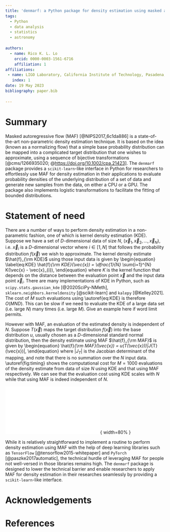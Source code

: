 ```yaml
---
title: 'denmarf: a Python package for density estimation using masked autoregressive flow'
tags:
  - Python
  - data analysis
  - statistics
  - astronomy

authors:
  - name: Rico K. L. Lo
    orcid: 0000-0003-1561-6716
    affiliation: 1
affiliations:
 - name: LIGO Laboratory, California Institute of Technology, Pasadena, California 91125, USA
   index: 1
date: 19 May 2023
bibliography: paper.bib

---
```


# Summary

Masked autoregressive flow (MAF) [@NIPS2017_6c1da886] is a state-of-the-art non-parametric density estimation technique. 
It is based on the idea (known as a normalizing flow) that a simple base probability distribution can be mapped into 
a complicated target distribution that one wishes to approximate, using a sequence of bijective transformations [@cms/1266935020; @https://doi.org/10.1002/cpa.21423]. The `denmarf` package provides a `scikit-learn`-like interface in Python for researchers
to effortlessly use MAF for density estimation in their applications to evaluate probability densities 
of the underlying distribution of a set of data and generate new samples from the data, on either a CPU or a GPU. The package also implements logistic transformations to facilitate the fitting of bounded distributions.

# Statement of need

There are a number of ways to perform density estimation in a non-parametric fashion, one of which is kernel density estimation (KDE). 
Suppose we have a set of $D$-dimensional data of size $N$, $\left( \vec{x}_{1}, \vec{x}_{2}, \dots, \vec{x}_{N} \right)$, i.e. $\vec{x}_{i}$ is a $D$-dimensional vector where $i \in \left[ 1, N \right]$ that follows the probability distribution $f(\vec{x})$ we wish to approximate. 
The kernel density estimate $\hat{f}_{\rm KDE}$ using those input data is given by 
\begin{equation}
\label{eq:KDE}
  \hat{f}_{\rm KDE}(\vec{x}) = \dfrac{1}{N} \sum_{i=1}^{N} K(\vec{x} - \vec{x}_{i}),
\end{equation}
where $K$ is the kernel function that depends on the distance between the evaluation point $\vec{x}$ and the input data point $\vec{x}_{i}$. 
There are many implementations of KDE in Python, such as `scipy.stats.gaussian_kde` [@2020SciPy-NMeth], `sklearn.neighbors.kerneldensity` [@scikit-learn] and `kalepy` [@Kelley2021].
The cost of $M$ such evaluations using \autoref{eq:KDE} is therefore $O(MND)$. This can be slow if we need to evaluate the KDE of a large data set (i.e. large $N$) many times (i.e. large $M$). Give an example here if word limit permits.

However with MAF, an evaluation of the estimated density is independent of $N$. Suppose $T(\vec{x})$ maps the target distribution $f(\vec{x})$ into the base distribution $u$, usually chosen as a $D$-dimensional standard normal distribution, then the density estimate using MAF $\hat{f}_{\rm MAF}$ is given by
\begin{equation}
  \hat{f}_{\rm MAF}(\vec{x}) = u(T(\vec{x}))|J_{T}(\vec{x})|,
\end{equation}
where $|J_{T}|$ is the Jacobian determinant of the mapping, and note that there is no summation over the $N$ input data. \autoref{fig:timing} shows the computational cost for $M = 1000$ evaluations of the density estimate from data of size $N$ using KDE and that using MAF respectively. 
We can see that the evaluation cost using KDE scales with $N$ while that using MAF is indeed independent of $N$.

![Computation cost for $M = 1000$ evaluations of the density estimate from data of size $N$ using KDE with `scikit-learn` and that using MAF with `denmarf` respectively. We can see that the evaluation cost using KDE scales with $N$ while that using MAF is independent of $N$. \label{fig:timing}](KDE_MAF_timing.pdf){ width=80% }

While it is relatively straightforward to implement a routine to perform density estimation using MAF with the help of deep learning libraries such as `TensorFlow` [@tensorflow2015-whitepaper] and `PyTorch` [@paszke2017automatic],
the technical hurdle of leveraging MAF for people not well-versed in those libraries remains high. 
The `denmarf` package is designed to lower the technical barrier and enable researchers to apply MAF
for density estimation in their researches seamlessly by providing a `scikit-learn`-like interface.


# Acknowledgements

# References

